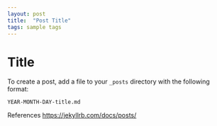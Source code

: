 ```yaml
---
layout: post
title:  "Post Title"
tags: sample tags
---
```


# Title

To create a post, add a file to your `_posts` directory with the following format:

```
YEAR-MONTH-DAY-title.md
```

References https://jekyllrb.com/docs/posts/
